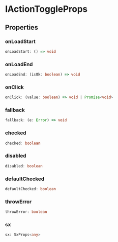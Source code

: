 # IActionToggleProps

## Properties

### onLoadStart

```ts
onLoadStart: () => void
```

### onLoadEnd

```ts
onLoadEnd: (isOk: boolean) => void
```

### onClick

```ts
onClick: (value: boolean) => void | Promise<void>
```

### fallback

```ts
fallback: (e: Error) => void
```

### checked

```ts
checked: boolean
```

### disabled

```ts
disabled: boolean
```

### defaultChecked

```ts
defaultChecked: boolean
```

### throwError

```ts
throwError: boolean
```

### sx

```ts
sx: SxProps<any>
```
